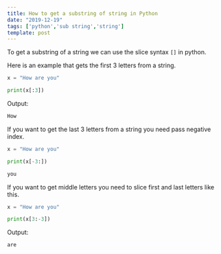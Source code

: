 ```yaml
---
title: How to get a substring of string in Python
date: "2019-12-19"
tags: ['python','sub string','string']
template: post
---
```


To get a substring of a string we can use the slice syntax `[]` in python.

Here is an example that gets the first 3 letters from a string.

```python
x = "How are you"

print(x[:3])
```

Output:

```python
How
```

If you want to get the last 3 letters from a string you need pass negative index.

```python
x = "How are you"

print(x[-3:])
```

```python
you
```

If you want to get middle letters you need to slice first and last letters like this.

```python
x = "How are you"

print(x[3:-3])
```

Output:

```python
are
```
